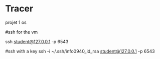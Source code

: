 # Tracer
projet 1 os

#ssh for the vm

ssh student@127.0.0.1 -p 6543

#ssh with a key
ssh -i ~/.ssh/info0940_id_rsa student@127.0.0.1 -p 6543
